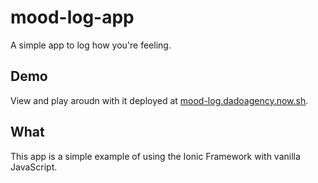 # mood-log-app
A simple app to log how you're feeling.

## Demo
View and play aroudn with it deployed at [mood-log.dadoagency.now.sh](https://mood-log.dadoagency.now.sh).

## What
This app is a simple example of using the Ionic Framework with vanilla JavaScript.
